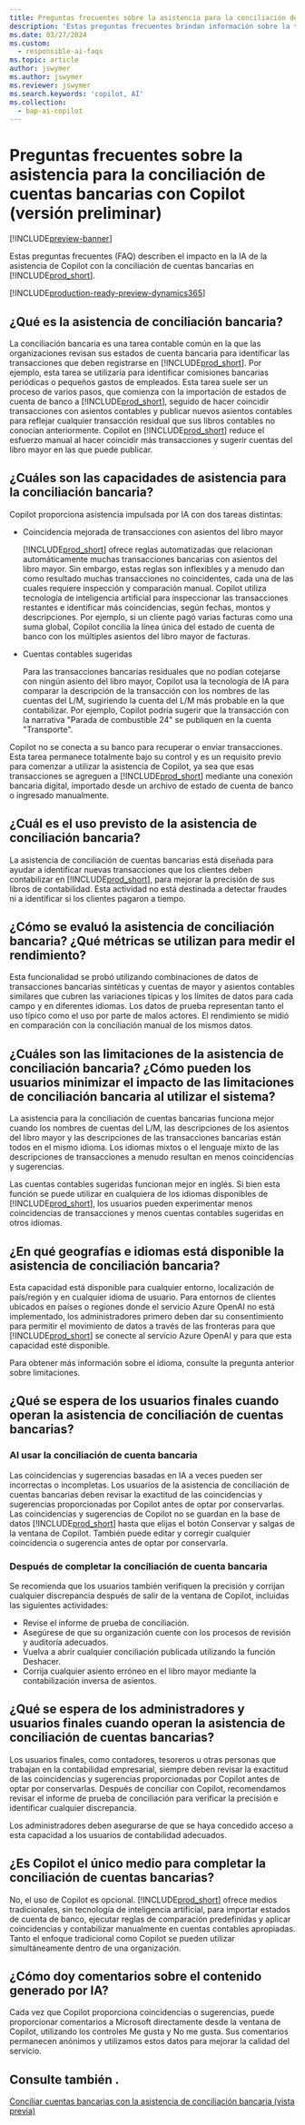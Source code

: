 ```yaml
---
title: Preguntas frecuentes sobre la asistencia para la conciliación de cuentas bancarias (vista previa) con Copilot
description: 'Estas preguntas frecuentes brindan información sobre la tecnología de inteligencia artificial utilizada para conciliar cuentas bancarias y estados de cuenta de Business Central. Incluye las consideraciones clave y detalles sobre cómo se usa la IA, cómo se probó y evaluó, y cualquier limitación específica.'
ms.date: 03/27/2024
ms.custom:
  - responsible-ai-faqs
ms.topic: article
author: jswymer
ms.author: jswymer
ms.reviewer: jswymer
ms.search.keywords: 'copilot, AI'
ms.collection:
  - bap-ai-copilot
---
```


# <a name="faq-for-bank-account-reconciliation-assist-with-copilot-preview"></a>Preguntas frecuentes sobre la asistencia para la conciliación de cuentas bancarias con Copilot (versión preliminar)

[!INCLUDE[preview-banner](includes/preview-banner.md)]

Estas preguntas frecuentes (FAQ) describen el impacto en la IA de la asistencia de Copilot con la conciliación de cuentas bancarias en [!INCLUDE[prod_short](includes/prod_short.md)].

[!INCLUDE[production-ready-preview-dynamics365](includes/production-ready-preview-dynamics365.md)]

## <a name="what-is-bank-reconciliation-assist"></a>¿Qué es la asistencia de conciliación bancaria?

La conciliación bancaria es una tarea contable común en la que las organizaciones revisan sus estados de cuenta bancaria para identificar las transacciones que deben registrarse en [!INCLUDE[prod_short](includes/prod_short.md)]. Por ejemplo, esta tarea se utilizaría para identificar comisiones bancarias periódicas o pequeños gastos de empleados. Esta tarea suele ser un proceso de varios pasos, que comienza con la importación de estados de cuenta de banco a [!INCLUDE[prod_short](includes/prod_short.md)], seguido de hacer coincidir transacciones con asientos contables y publicar nuevos asientos contables para reflejar cualquier transacción residual que sus libros contables no conocían anteriormente. Copilot en [!INCLUDE[prod_short](includes/prod_short.md)] reduce el esfuerzo manual al hacer coincidir más transacciones y sugerir cuentas del libro mayor en las que puede publicar. 

## <a name="what-are-capabilities-of-bank-reconciliation-assist"></a>¿Cuáles son las capacidades de asistencia para la conciliación bancaria?

Copilot proporciona asistencia impulsada por IA con dos tareas distintas: 

- Coincidencia mejorada de transacciones con asientos del libro mayor 

   [!INCLUDE[prod_short](includes/prod_short.md)] ofrece reglas automatizadas que relacionan automáticamente muchas transacciones bancarias con asientos del libro mayor. Sin embargo, estas reglas son inflexibles y a menudo dan como resultado muchas transacciones no coincidentes, cada una de las cuales requiere inspección y comparación manual. Copilot utiliza tecnología de inteligencia artificial para inspeccionar las transacciones restantes e identificar más coincidencias, según fechas, montos y descripciones. Por ejemplo, si un cliente pagó varias facturas como una suma global, Copilot concilia la línea única del estado de cuenta de banco con los múltiples asientos del libro mayor de facturas. 
 
- Cuentas contables sugeridas 

   Para las transacciones bancarias residuales que no podían cotejarse con ningún asiento del libro mayor, Copilot usa la tecnología de IA para comparar la descripción de la transacción con los nombres de las cuentas del L/M, sugiriendo la cuenta del L/M más probable en la que contabilizar. Por ejemplo, Copilot podría sugerir que la transacción con la narrativa "Parada de combustible 24" se publiquen en la cuenta "Transporte". 

Copilot no se conecta a su banco para recuperar o enviar transacciones. Esta tarea permanece totalmente bajo su control y es un requisito previo para comenzar a utilizar la asistencia de Copilot, ya sea que esas transacciones se agreguen a [!INCLUDE[prod_short](includes/prod_short.md)] mediante una conexión bancaria digital, importado desde un archivo de estado de cuenta de banco o ingresado manualmente. 

## <a name="what-is-the-intended-use-of-bank-reconciliation-assist"></a>¿Cuál es el uso previsto de la asistencia de conciliación bancaria?

La asistencia de conciliación de cuentas bancarias está diseñada para ayudar a identificar nuevas transacciones que los clientes deben contabilizar en [!INCLUDE[prod_short](includes/prod_short.md)], para mejorar la precisión de sus libros de contabilidad. Esta actividad no está destinada a detectar fraudes ni a identificar si los clientes pagaron a tiempo.   

## <a name="how-was-bank-reconciliation-assist-evaluated-what-metrics-are-used-to-measure-performance"></a>¿Cómo se evaluó la asistencia de conciliación bancaria? ¿Qué métricas se utilizan para medir el rendimiento?

Esta funcionalidad se probó utilizando combinaciones de datos de transacciones bancarias sintéticas y cuentas de mayor y asientos contables similares que cubren las variaciones típicas y los límites de datos para cada campo y en diferentes idiomas. Los datos de prueba representan tanto el uso típico como el uso por parte de malos actores. El rendimiento se midió en comparación con la conciliación manual de los mismos datos. 

## <a name="what-are-the-limitations-of-bank-reconciliation-assist-how-can-users-minimize-the-impact-of-the-bank-reconciliation-limitations-when-using-the-system"></a>¿Cuáles son las limitaciones de la asistencia de conciliación bancaria? ¿Cómo pueden los usuarios minimizar el impacto de las limitaciones de conciliación bancaria al utilizar el sistema?

La asistencia para la conciliación de cuentas bancarias funciona mejor cuando los nombres de cuentas del L/M, las descripciones de los asientos del libro mayor y las descripciones de las transacciones bancarias están todos en el mismo idioma. Los idiomas mixtos o el lenguaje mixto de las descripciones de transacciones a menudo resultan en menos coincidencias y sugerencias. 

Las cuentas contables sugeridas funcionan mejor en inglés. Si bien esta función se puede utilizar en cualquiera de los idiomas disponibles de [!INCLUDE[prod_short](includes/prod_short.md)], los usuarios pueden experimentar menos coincidencias de transacciones y menos cuentas contables sugeridas en otros idiomas. 
<!--

## <a name="what-operational-factors-and-settings-allow-for-effective-and-responsible-use-of-the-feature"></a>What operational factors and settings allow for effective and responsible use of the feature?


-->
## <a name="in-which-geographies-and-languages-is-bank-reconciliation-assist-available"></a>¿En qué geografías e idiomas está disponible la asistencia de conciliación bancaria?

Esta capacidad está disponible para cualquier entorno, localización de país/región y en cualquier idioma de usuario. Para entornos de clientes ubicados en países o regiones donde el servicio Azure OpenAI no está implementado, los administradores primero deben dar su consentimiento para permitir el movimiento de datos a través de las fronteras para que [!INCLUDE[prod_short](includes/prod_short.md)] se conecte al servicio Azure OpenAI y para que esta capacidad esté disponible. 

Para obtener más información sobre el idioma, consulte la pregunta anterior sobre limitaciones.  

## <a name="what-is-expected-of-end-users-when-operating-bank-account-reconciliation-assist"></a>¿Qué se espera de los usuarios finales cuando operan la asistencia de conciliación de cuentas bancarias?

### <a name="while-using-bank-account-reconciliation"></a>Al usar la conciliación de cuenta bancaria

Las coincidencias y sugerencias basadas en IA a veces pueden ser incorrectas o incompletas. Los usuarios de la asistencia de conciliación de cuentas bancarias deben revisar la exactitud de las coincidencias y sugerencias proporcionadas por Copilot antes de optar por conservarlas. Las coincidencias y sugerencias de Copilot no se guardan en la base de datos [!INCLUDE[prod_short](includes/prod_short.md)] hasta que elijas el botón Conservar y salgas de la ventana de Copilot. También puede editar y corregir cualquier coincidencia o sugerencia antes de optar por conservarla. 

### <a name="after-completing-bank-account-reconciliation"></a>Después de completar la conciliación de cuenta bancaria

Se recomienda que los usuarios también verifiquen la precisión y corrijan cualquier discrepancia después de salir de la ventana de Copilot, incluidas las siguientes actividades: 

- Revise el informe de prueba de conciliación. 
- Asegúrese de que su organización cuente con los procesos de revisión y auditoría adecuados. 
- Vuelva a abrir cualquier conciliación publicada utilizando la función Deshacer. 
- Corrija cualquier asiento erróneo en el libro mayor mediante la contabilización inversa de asientos. 

## <a name="what-is-expected-of-administrators-and-end-users-when-operating-bank-account-reconciliation-assist"></a>¿Qué se espera de los administradores y usuarios finales cuando operan la asistencia de conciliación de cuentas bancarias?

Los usuarios finales, como contadores, tesoreros u otras personas que trabajan en la contabilidad empresarial, siempre deben revisar la exactitud de las coincidencias y sugerencias proporcionadas por Copilot antes de optar por conservarlas. Después de conciliar con Copilot, recomendamos revisar el informe de prueba de conciliación para verificar la precisión e identificar cualquier discrepancia. 

Los administradores deben asegurarse de que se haya concedido acceso a esta capacidad a los usuarios de contabilidad adecuados. 

## <a name="is-copilot-the-only-means-to-completing-bank-account-reconciliation"></a>¿Es Copilot el único medio para completar la conciliación de cuentas bancarias?

No, el uso de Copilot es opcional. [!INCLUDE[prod_short](includes/prod_short.md)] ofrece medios tradicionales, sin tecnología de inteligencia artificial, para importar estados de cuenta de banco, ejecutar reglas de comparación predefinidas y aplicar coincidencias y contabilizar manualmente en cuentas contables apropiadas. Tanto el enfoque tradicional como Copilot se pueden utilizar simultáneamente dentro de una organización. 

## <a name="how-do-i-give-feedback-about-ai-generated-content"></a>¿Cómo doy comentarios sobre el contenido generado por IA?

Cada vez que Copilot proporciona coincidencias o sugerencias, puede proporcionar comentarios a Microsoft directamente desde la ventana de Copilot, utilizando los controles Me gusta y No me gusta. Sus comentarios permanecen anónimos y utilizamos estos datos para mejorar la calidad del servicio.


## <a name="see-also"></a>Consulte también .

[Conciliar cuentas bancarias con la asistencia de conciliación bancaria (vista previa)](bank-reconciliation-with-copilot.md)

